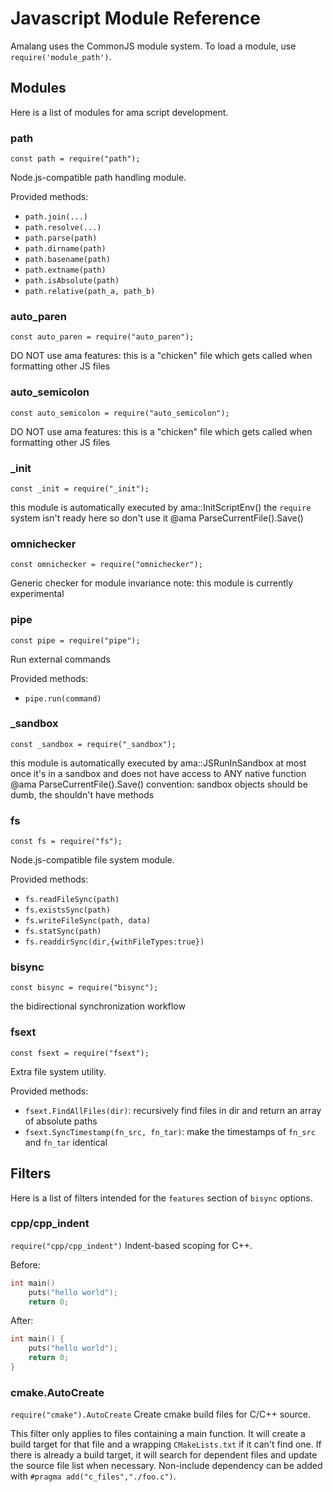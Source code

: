 # Javascript Module Reference

Amalang uses the CommonJS module system. To load a module, use `require('module_path')`.

## Modules

Here is a list of modules for ama script development.

### path

`const path = require("path");`

Node.js-compatible path handling module.

Provided methods:

- `path.join(...)`
- `path.resolve(...)`
- `path.parse(path)`
- `path.dirname(path)`
- `path.basename(path)`
- `path.extname(path)`
- `path.isAbsolute(path)`
- `path.relative(path_a, path_b)`

### auto_paren

`const auto_paren = require("auto_paren");`

DO NOT use ama features: this is a "chicken" file which gets called when formatting other JS files

### auto_semicolon

`const auto_semicolon = require("auto_semicolon");`

DO NOT use ama features: this is a "chicken" file which gets called when formatting other JS files

### _init

`const _init = require("_init");`

this module is automatically executed by ama::InitScriptEnv() the `require` system isn't ready here so don't use it @ama ParseCurrentFile().Save()

### omnichecker

`const omnichecker = require("omnichecker");`

Generic checker for module invariance note: this module is currently experimental

### pipe

`const pipe = require("pipe");`

Run external commands

Provided methods:

- `pipe.run(command)`

### _sandbox

`const _sandbox = require("_sandbox");`

this module is automatically executed by ama::JSRunInSandbox at most once it's in a sandbox and does not have access to ANY native function @ama ParseCurrentFile().Save() convention: sandbox objects should be dumb, the shouldn't have methods

### fs

`const fs = require("fs");`

Node.js-compatible file system module.

Provided methods:

- `fs.readFileSync(path)`
- `fs.existsSync(path)`
- `fs.writeFileSync(path, data)`
- `fs.statSync(path)`
- `fs.readdirSync(dir,{withFileTypes:true})`

### bisync

`const bisync = require("bisync");`

the bidirectional synchronization workflow

### fsext

`const fsext = require("fsext");`

Extra file system utility.

Provided methods:

- `fsext.FindAllFiles(dir)`: recursively find files in dir and return an array of absolute paths
- `fsext.SyncTimestamp(fn_src, fn_tar)`: make the timestamps of `fn_src` and `fn_tar` identical


## Filters

Here is a list of filters intended for the `features` section of `bisync` options.

### cpp/cpp_indent

`require("cpp/cpp_indent")` Indent-based scoping for C++.

Before:

```C++
int main()
	puts("hello world");
	return 0;
```

After:

```C++
int main() {
	puts("hello world");
	return 0;
}
```

### cmake.AutoCreate

`require("cmake").AutoCreate` Create cmake build files for C/C++ source.

This filter only applies to files containing a main function. It will create a build target for that file and a wrapping `CMakeLists.txt` if it can't find one. If there is already a build target, it will search for dependent files and update the source file list when necessary. Non-include dependency can be added with `#pragma add("c_files","./foo.c")`.


